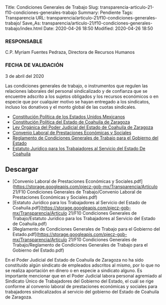 Title: Condiciones Generales de Trabajo
Slug: transparencia-articulo-21-f10-condiciones-generales-trabajo
Summary: Pendiente
Tags: Transparencia
URL: transparencia/articulo-21/f10-condiciones-generales-trabajo/
Save_As: transparencia/articulo-21/f10-condiciones-generales-trabajo/index.html
Date: 2020-04-26 18:50
Modified: 2020-04-26 18:50


### RESPONSABLE

C.P. Myriam Fuentes Pedraza, Directora de Recursos Humanos

### FECHA DE VALIDACIÓN

3 de abril del 2020

Las condiciones generales de trabajo, o instrumentos que regulen las relaciones laborales del personal sindicalizado y de confianza que se encuentre adscrito a los sujetos obligados y los recursos económicos o en especie que por cualquier motivo se hayan entregado a los sindicatos, incluso los donativos y el monto global de las cuotas sindicales.



* [Constitución Política de los Estados Unidos Mexicanos](http://www.diputados.gob.mx/LeyesBiblio/pdf/1_201219.pdf)
* [Constitución Política del Estado de Coahuila de Zaragoza](http://congresocoahuila.gob.mx/transparencia/03/Leyes_Coahuila/coa01.pdf)
* [Ley Orgánica del Poder Judicial del Estado de Coahuila de Zaragoza](http://congresocoahuila.gob.mx/transparencia/03/Leyes_Coahuila/coa61.pdf)
* [Convenio Laboral de Prestaciones Económicas y Sociales](https://storage.googleapis.com/pjecz-gob-mx/transparencia/articulo-21/f10-condiciones-generales-trabajo/convenio-laboral-de-prestaciones-economicas-y-sociales.pdf)
* [Reglamento de Condiciones Generales de Trabajo para el Gobierno del Estado](https://storage.googleapis.com/pjecz-gob-mx/transparencia/articulo-21/f10-condiciones-generales-trabajo/reglamento-de-condiciones-generales-de-trabajo-para-el-gobierno-del-estado.pdf)
* [Estatuto Jurídico para los Trabajadores al Servicio del Estado De Coahuila](https://storage.googleapis.com/pjecz-gob-mx/transparencia/articulo-21/f10-condiciones-generales-trabajo/estatuto-juridico-para-los-trabajadores-al-servicio-del-estado-de-coahuila.pdf)



## Descargar


* [Convenio Laboral de Prestaciones Económicas y Sociales.pdf](https://storage.googleapis.com/pjecz-gob-mx/Transparencia/Artículo 21/F10 Condiciones Generales de Trabajo/Convenio Laboral de Prestaciones Económicas y Sociales.pdf)
* [Estatuto Jurídico para los Trabajadores al Servicio del Estado de Coahuila.pdf](https://storage.googleapis.com/pjecz-gob-mx/Transparencia/Artículo 21/F10 Condiciones Generales de Trabajo/Estatuto Jurídico para los Trabajadores al Servicio del Estado de Coahuila.pdf)
* [Reglamento de Condiciones Generales de Trabajo para el Gobierno del Estado.pdf](https://storage.googleapis.com/pjecz-gob-mx/Transparencia/Artículo 21/F10 Condiciones Generales de Trabajo/Reglamento de Condiciones Generales de Trabajo para el Gobierno del Estado.pdf)


En el Poder Judicial del Estado de Coahuila de Zaragoza no ha sido constituido algún sindicato de empleados adscritos al mismo, por lo que no se realiza aportación en dinero o en especie a sindicato alguno. Es importante mencionar que en el Poder Judicial labora personal agremiado al Sindicato Único de Trabajadores del Gobierno del Estado, el cuál se rige conforme al convenio laboral de prestaciones económicas y sociales para trabajadores sindicalizados al servicio del gobierno del Estado de Coahuila de Zaragoza.




